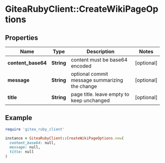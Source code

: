 # GiteaRubyClient::CreateWikiPageOptions

## Properties

| Name | Type | Description | Notes |
| ---- | ---- | ----------- | ----- |
| **content_base64** | **String** | content must be base64 encoded | [optional] |
| **message** | **String** | optional commit message summarizing the change | [optional] |
| **title** | **String** | page title. leave empty to keep unchanged | [optional] |

## Example

```ruby
require 'gitea_ruby_client'

instance = GiteaRubyClient::CreateWikiPageOptions.new(
  content_base64: null,
  message: null,
  title: null
)
```

